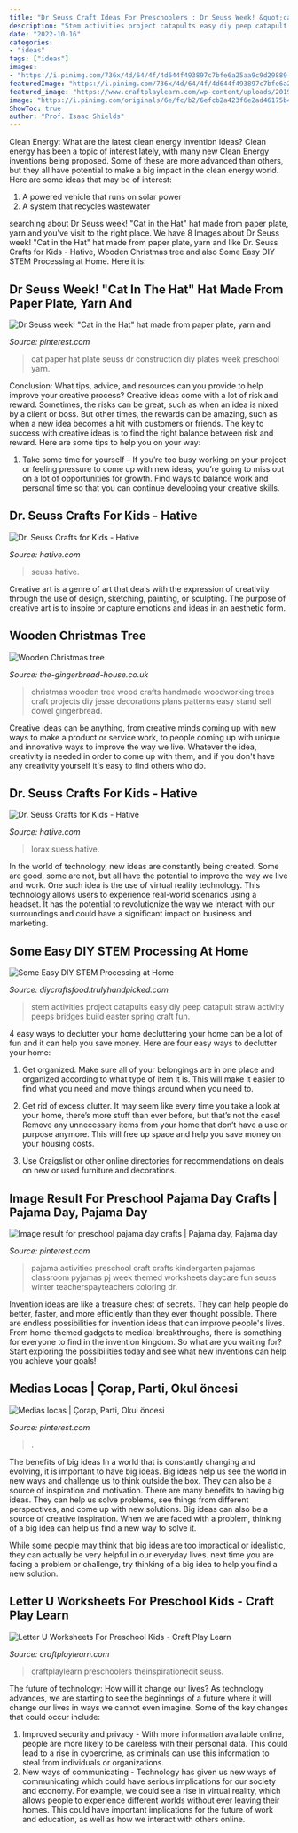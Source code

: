 ```yaml
---
title: "Dr Seuss Craft Ideas For Preschoolers : Dr Seuss Week! &quot;cat In The Hat&quot; Hat Made From Paper Plate, Yarn And"
description: "Stem activities project catapults easy diy peep catapult straw activity peeps bridges build easter spring craft fun"
date: "2022-10-16"
categories:
- "ideas"
tags: ["ideas"]
images:
- "https://i.pinimg.com/736x/4d/64/4f/4d644f493897c7bfe6a25aa9c9d29889--paper-plates-cat.jpg"
featuredImage: "https://i.pinimg.com/736x/4d/64/4f/4d644f493897c7bfe6a25aa9c9d29889--paper-plates-cat.jpg"
featured_image: "https://www.craftplaylearn.com/wp-content/uploads/2019/12/Copy_of_U_is_for_Umberella.jpg"
image: "https://i.pinimg.com/originals/6e/fc/b2/6efcb2a423f6e2ad46175b49f8c75385.jpg"
ShowToc: true
author: "Prof. Isaac Shields"
---
```



Clean Energy: What are the latest clean energy invention ideas?
Clean energy has been a topic of interest lately, with many new Clean Energy inventions being proposed. Some of these are more advanced than others, but they all have potential to make a big impact in the clean energy world. Here are some ideas that may be of interest: 
1. A powered vehicle that runs on solar power 
2. A system that recycles wastewater 

	

		
searching about Dr Seuss week! &quot;Cat in the Hat&quot; hat made from paper plate, yarn and you've visit to the right place. We have 8 Images about Dr Seuss week! &quot;Cat in the Hat&quot; hat made from paper plate, yarn and like Dr. Seuss Crafts for Kids - Hative, Wooden Christmas tree and also Some Easy DIY STEM Processing at Home. Here it is:
		
    
## Dr Seuss Week! &quot;Cat In The Hat&quot; Hat Made From Paper Plate, Yarn And

<img loading=lazy src="https://i.pinimg.com/736x/4d/64/4f/4d644f493897c7bfe6a25aa9c9d29889--paper-plates-cat.jpg" onerror="this.onerror=null;this.src='https://tse1.mm.bing.net/th?id=OIP.nZWVDHh4Kt56X87ZkNRxzgHaJ3&amp;pid=15.1';" alt="Dr Seuss week! &quot;Cat in the Hat&quot; hat made from paper plate, yarn and">

_Source: pinterest.com_

>cat paper hat plate seuss dr construction diy plates week preschool yarn. 

	

Conclusion: What tips, advice, and resources can you provide to help improve your creative process?
Creative ideas come with a lot of risk and reward. Sometimes, the risks can be great, such as when an idea is nixed by a client or boss. But other times, the rewards can be amazing, such as when a new idea becomes a hit with customers or friends. The key to success with creative ideas is to find the right balance between risk and reward. Here are some tips to help you on your way: 
1. Take some time for yourself – If you’re too busy working on your project or feeling pressure to come up with new ideas, you’re going to miss out on a lot of opportunities for growth. Find ways to balance work and personal time so that you can continue developing your creative skills. 


    
## Dr. Seuss Crafts For Kids - Hative

<img loading=lazy src="http://hative.com/wp-content/uploads/2015/02/dr-seuss-crafts/dr-seuss-crafts.jpg" onerror="this.onerror=null;this.src='https://tse1.mm.bing.net/th?id=OIP.grpH0w4OzpiI5KO9rMhM4gHaQq&amp;pid=15.1';" alt="Dr. Seuss Crafts for Kids - Hative">

_Source: hative.com_

>seuss hative. 

	

Creative art is a genre of art that deals with the expression of creativity through the use of design, sketching, painting, or sculpting. The purpose of creative art is to inspire or capture emotions and ideas in an aesthetic form.

    
## Wooden Christmas Tree

<img loading=lazy src="http://the-gingerbread-house.co.uk/wp-content/uploads/2011/10/handmade-wooden-tree-665x1024.jpg" onerror="this.onerror=null;this.src='https://tse2.mm.bing.net/th?id=OIP.0EdEzXMOeU-e0rH0ajAaUQHaLZ&amp;pid=15.1';" alt="Wooden Christmas tree">

_Source: the-gingerbread-house.co.uk_

>christmas wooden tree wood crafts handmade woodworking trees craft projects diy jesse decorations plans patterns easy stand sell dowel gingerbread. 

	

Creative ideas can be anything, from creative minds coming up with new ways to make a product or service work, to people coming up with unique and innovative ways to improve the way we live. Whatever the idea, creativity is needed in order to come up with them, and if you don't have any creativity yourself it's easy to find others who do.

    
## Dr. Seuss Crafts For Kids - Hative

<img loading=lazy src="http://hative.com/wp-content/uploads/2015/02/dr-seuss-crafts/1-dr-seuss-crafts.jpg" onerror="this.onerror=null;this.src='https://tse4.mm.bing.net/th?id=OIP.IHI-h3J8HegKmaOerhz-BgHaLH&amp;pid=15.1';" alt="Dr. Seuss Crafts for Kids - Hative">

_Source: hative.com_

>lorax suess hative. 

	

In the world of technology, new ideas are constantly being created. Some are good, some are not, but all have the potential to improve the way we live and work. One such idea is the use of virtual reality technology. This technology allows users to experience real-world scenarios using a headset. It has the potential to revolutionize the way we interact with our surroundings and could have a significant impact on business and marketing.

    
## Some Easy DIY STEM Processing At Home

<img loading=lazy src="http://diycraftsfood.trulyhandpicked.com/wp-content/uploads/2016/05/stem-activities_4n.jpg" onerror="this.onerror=null;this.src='https://tse1.mm.bing.net/th?id=OIP.CR3nUCZPWdQBzsyPX-CtcwHaMF&amp;pid=15.1';" alt="Some Easy DIY STEM Processing at Home">

_Source: diycraftsfood.trulyhandpicked.com_

>stem activities project catapults easy diy peep catapult straw activity peeps bridges build easter spring craft fun. 

	

4 easy ways to declutter your home
decluttering your home can be a lot of fun and it can help you save money. Here are four easy ways to declutter your home:
1. Get organized. Make sure all of your belongings are in one place and organized according to what type of item it is. This will make it easier to find what you need and move things around when you need to.

2. Get rid of excess clutter. It may seem like every time you take a look at your home, there’s more stuff than ever before, but that’s not the case! Remove any unnecessary items from your home that don’t have a use or purpose anymore. This will free up space and help you save money on your housing costs.

3. Use Craigslist or other online directories for recommendations on deals on new or used furniture and decorations.

    
## Image Result For Preschool Pajama Day Crafts | Pajama Day, Pajama Day

<img loading=lazy src="https://i.pinimg.com/736x/d2/ee/90/d2ee90ba9607dda385e840bf7eaf15fe.jpg" onerror="this.onerror=null;this.src='https://tse2.mm.bing.net/th?id=OIP.AeaFr-TTzhF1wC9oUJEwiAHaOj&amp;pid=15.1';" alt="Image result for preschool pajama day crafts | Pajama day, Pajama day">

_Source: pinterest.com_

>pajama activities preschool craft crafts kindergarten pajamas classroom pyjamas pj week themed worksheets daycare fun seuss winter teacherspayteachers coloring dr. 

	

Invention ideas are like a treasure chest of secrets. They can help people do better, faster, and more efficiently than they ever thought possible. There are endless possibilities for invention ideas that can improve people's lives. From home-themed gadgets to medical breakthroughs, there is something for everyone to find in the invention kingdom. So what are you waiting for? Start exploring the possibilities today and see what new inventions can help you achieve your goals!

    
## Medias Locas | Çorap, Parti, Okul öncesi

<img loading=lazy src="https://i.pinimg.com/originals/6e/fc/b2/6efcb2a423f6e2ad46175b49f8c75385.jpg" onerror="this.onerror=null;this.src='https://tse1.mm.bing.net/th?id=OIP.KKG68w0SRZZ-9SmZ9wJ8KgHaJ4&amp;pid=15.1';" alt="Medias locas | Çorap, Parti, Okul öncesi">

_Source: pinterest.com_

>. 

	

The benefits of big ideas
In a world that is constantly changing and evolving, it is important to have big ideas. Big ideas help us see the world in new ways and challenge us to think outside the box. They can also be a source of inspiration and motivation.
There are many benefits to having big ideas. They can help us solve problems, see things from different perspectives, and come up with new solutions. Big ideas can also be a source of creative inspiration. When we are faced with a problem, thinking of a big idea can help us find a new way to solve it.

While some people may think that big ideas are too impractical or idealistic, they can actually be very helpful in our everyday lives. next time you are facing a problem or challenge, try thinking of a big idea to help you find a new solution.

    
## Letter U Worksheets For Preschool Kids - Craft Play Learn

<img loading=lazy src="https://www.craftplaylearn.com/wp-content/uploads/2019/12/Copy_of_U_is_for_Umberella.jpg" onerror="this.onerror=null;this.src='https://tse3.mm.bing.net/th?id=OIP.iipZIFIzUbnnNcqFhrM1NAHaKe&amp;pid=15.1';" alt="Letter U Worksheets For Preschool Kids - Craft Play Learn">

_Source: craftplaylearn.com_

>craftplaylearn preschoolers theinspirationedit seuss. 

	

The future of technology: How will it change our lives?
As technology advances, we are starting to see the beginnings of a future where it will change our lives in ways we cannot even imagine. Some of the key changes that could occur include: 
1. Improved security and privacy - With more information available online, people are more likely to be careless with their personal data. This could lead to a rise in cybercrime, as criminals can use this information to steal from individuals or organizations. 
2. New ways of communicating - Technology has given us new ways of communicating which could have serious implications for our society and economy. For example, we could see a rise in virtual reality, which allows people to experience different worlds without ever leaving their homes. This could have important implications for the future of work and education, as well as how we interact with others online. 

